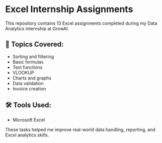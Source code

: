 # Excel Internship Assignments

This repository contains 13 Excel assignments completed during my Data Analytics internship at GrowAI.

## 📌 Topics Covered:
- Sorting and filtering
- Basic formulas
- Text functions
- VLOOKUP
- Charts and graphs
- Data validation
- Invoice creation

## 🛠 Tools Used:
- Microsoft Excel

These tasks helped me improve real-world data handling, reporting, and Excel analytics skills.
